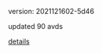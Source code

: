 version: 2021121602-5d46

updated 90 avds

[details](https://github.com/0x74f917491bfa7ebfa379/ali_avd_db/blob/master/change_log/2021/12/16/02/5d46.txt)